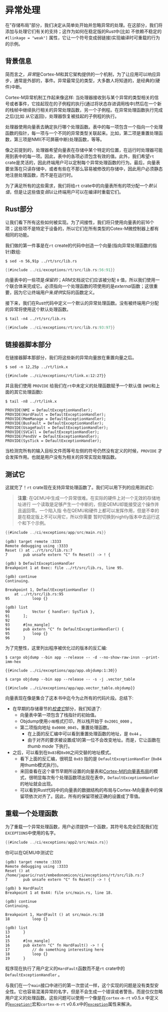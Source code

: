 # 异常处理

在"存储布局"部分，我们决定从简单处开始并忽略异常的处理。在这部分，我们将添加与处理它们有关的支持；这作为如何在稳定版的Rust中(比如 不依赖不稳定的 `#[linkage = "weak"]` 属性，它让一个符号变成弱链接)实现编译时可重载的行为的示例。

## 背景信息

简而言之，*异常*是Cortex-M和其它架构提供的一个机制，为了让应用可以响应异步，通常是外部的，事件。异常最常见的类型，大多数人将知道的，是经典的(硬件)中断。

Cortex-M异常机制工作起来像这样:
当处理器接收到与某个异常的类型相关的信号或者事件，它挂起现在的子例程的执行(通过将状态存进调用栈中)然后在一个新的栈帧中继续执行相关的异常处理函数，另一个子例程。在异常处理函数执行完成之后(比如 从它返回)，处理器恢复被挂起的子例程的执行。

处理器使用向量表去确定执行哪个处理函数。表中的每一项包含一个指向一个处理函数的指针，每一项与一个不同的异常类型关联起来。比如，第二项是重置处理函数，第三项是NMI(不可屏蔽中断)处理函数，等等。

像之前提到的，处理器希望向量表在存储中某个特定的位置，在运行时处理器可能用到表中的每一项。因此，表中的各项必须包含有效的值。此外，我们希望`rt` crate是灵活的，因此终端用户可以定制每个异常处理函数的行为。最后，向量表要坐落在只读存储中，或者有些在不那么容易被修改的存储中，因此用户必须静态地注册处理函数，而不是在运行时。

为了满足所有的这些需求，我们将给`rt` crate中的向量表所有的项分配一个*默认值*，但是让这些值变*弱*以让终端用户可以在编译时重载它们。

## Rust部分

让我们看下所有这些如何被实现。为了间接性，我们将只使用向量表的前16个项；这些项不是特定于设备的，所以它们在所有类型的Cotex-M微控制器上都有相同的功能。

我们做的第一件事是在`rt` create的代码中创造一个向量(指向异常处理函数的指针)数组:

``` console
$ sed -n 56,91p ../rt/src/lib.rs
```

``` rust
{{#include ../ci/exceptions/rt/src/lib.rs:56:91}}
```

向量表中的一些项是*保留的*；ARM文档说它们应该被分配 `0` 值，所以我们使用一个联合体来完成它。必须指向一个处理函数的项使用的是*external*函数；这很重要，因为它让终端用户来*提供*实际的函数定义。

接下来，我们在Rust代码中定义一个默认的异常处理函数。没有被终端用户分配的异常将使用这个默认处理函数。

``` console
$ tail -n4 ../rt/src/lib.rs
```

``` rust
{{#include ../ci/exceptions/rt/src/lib.rs:93:97}}
```

## 链接器脚本部分

在链接器脚本那部分，我们将这些新的异常向量放在重置向量之后。

``` console
$ sed -n 12,25p ../rt/link.x
```

``` text
{{#include ../ci/exceptions/rt/link.x:12:27}}
```

并且我们使用 `PROVIDE` 给我们在`rt`中未定义的处理函数赋予一个默认值 (`NMI`和上面的其它处理函数):

``` console
$ tail -n8 ../rt/link.x
```

``` text
PROVIDE(NMI = DefaultExceptionHandler);
PROVIDE(HardFault = DefaultExceptionHandler);
PROVIDE(MemManage = DefaultExceptionHandler);
PROVIDE(BusFault = DefaultExceptionHandler);
PROVIDE(UsageFault = DefaultExceptionHandler);
PROVIDE(SVCall = DefaultExceptionHandler);
PROVIDE(PendSV = DefaultExceptionHandler);
PROVIDE(SysTick = DefaultExceptionHandler);
```

当检测完所有的输入目标文件而等号左侧的符号仍然没有定义的时候，`PROVIDE` 才会发挥作用。也就是用户没有为相关的异常实现处理函数。

## 测试它

这就完了！`rt` crate现在支持异常处理函数了。我们可以用下列的应用测试它:

> **注意**: 在QEMU中生成一个异常很难。在实际的硬件上对一个无效的存储地址进行
> 一个读取是足够产生一个中断的，但是QEMU却能接受这个操作并且返回零。一个陷入指
> 令在QEMU和硬件上都可以发挥作用，但是不幸的是在稳定版上不可以用它，所以你需要
> 暂时切换到nightly版本中去运行这个和下个示例。

``` rust
{{#include ../ci/exceptions/app/src/main.rs}}
```

``` console
(gdb) target remote :3333
Remote debugging using :3333
Reset () at ../rt/src/lib.rs:7
7       pub unsafe extern "C" fn Reset() -> ! {

(gdb) b DefaultExceptionHandler
Breakpoint 1 at 0xec: file ../rt/src/lib.rs, line 95.

(gdb) continue
Continuing.

Breakpoint 1, DefaultExceptionHandler ()
    at ../rt/src/lib.rs:95
95          loop {}

(gdb) list
90          Vector { handler: SysTick },
91      ];
92
93      #[no_mangle]
94      pub extern "C" fn DefaultExceptionHandler() {
95          loop {}
96      }
```

为了完整性，这里列出程序被优化过的版本的反汇编:

``` console
$ cargo objdump --bin app --release -- -d --no-show-raw-insn --print-imm-hex
```

``` text
{{#include ../ci/exceptions/app/app.objdump:1:30}}
```

``` console
$ cargo objdump --bin app --release -- -s -j .vector_table
```

``` text
{{#include ../ci/exceptions/app/app.vector_table.objdump}}
```

向量表现在像是集合了这本书中迄今为止所有的代码片段。总结下:
- 在早期的存储章节的[_检查它_]部分，我们知道了:
    - 向量表中第一项包含了栈指针的初始值。
    - Objdump使用`小端`格式打印，所以栈开始于 `0x2001_0000` 。
    - 第二项指向地址 `0x0000_0045`，重置处理函数。
        - 在上面的反汇编中可以看到重置处理函数的地址，是 `0x44` 。
        - 由于对齐的要求被设置成1的第一位不会改变地址。而是，它让函数在 _thumb mode_ 下执行。
- 之后，可以看到在`0x83`和`0x00`之间交替的地址模式。
    - 看下上面的反汇编，很明显 `0x83` 指的是 `DefaultExceptionHandler` (`0x84`用thumb模式执行)。
    - 来回查看在这个章节早期所设置的向量表和[Cortex-M的向量表布局]的模式，很明显每次有个处理函数项出现在表中，`DefaultExceptionHandler`的地址就会出现。
    - 可以看到Rust代码中的向量表的数据结构的布局与Cortex-M向量表中的保留项依次对齐了。因此，所有的保留项被正确的设置成了零值。

[_检查它_]: https://xxchang.github.io/embedonomicon/memory-layout.html#inspecting-it
[Cortex-M的向量表布局]: https://developer.arm.com/docs/dui0552/latest/the-cortex-m3-processor/exception-model/vector-table

## 重载一个处理函数

为了重载一个异常处理函数，用户必须提供一个函数，其符号名完全匹配我们在`EXCEPTIONS`中使用的名字。

``` rust
{{#include ../ci/exceptions/app2/src/main.rs}}
```

你可以在QEMU中测试它

``` console
(gdb) target remote :3333
Remote debugging using :3333
Reset () at /home/japaric/rust/embedonomicon/ci/exceptions/rt/src/lib.rs:7
7       pub unsafe extern "C" fn Reset() -> ! {

(gdb) b HardFault
Breakpoint 1 at 0x44: file src/main.rs, line 18.

(gdb) continue
Continuing.

Breakpoint 1, HardFault () at src/main.rs:18
18          loop {}

(gdb) list
13      }
14
15      #[no_mangle]
16      pub extern "C" fn HardFault() -> ! {
17          // do something interesting here
18          loop {}
19      }
```

程序现在执行了用户定义的`HardFault`函数而不是`rt` crate中的`DefaultExceptionHandler` 。

与我们在一个`main`接口中进行的第一次尝试一样，这个实现的问题是没有类型安全性。它也容易混淆异常的名字，但是不会生成一个错误或者警告。而是仅仅忽略用户定义的处理函数。这些问题可以使用一个像是在`cortex-m-rt` v0.5.x 中定义的[`exception!`]宏和`cortex-m-rt` v0.6.x中的[`exception`]属性来解决。

[`exception!`]: https://github.com/japaric/cortex-m-rt/blob/v0.5.1/src/lib.rs#L792
[`exception`]: https://github.com/rust-embedded/cortex-m-rt/blob/v0.6.3/macros/src/lib.rs#L254
